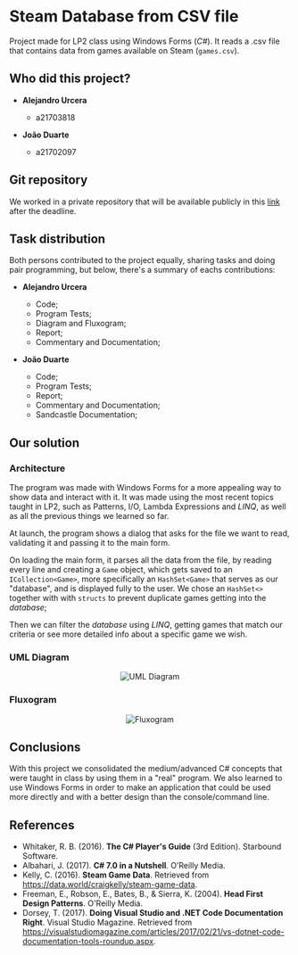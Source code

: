 # Steam Database from CSV file

Project made for LP2 class using Windows Forms (*C#*). It reads a .csv file that
contains data from games available on Steam (`games.csv`).

## Who did this project?

* __Alejandro Urcera__
  * a21703818

* __João Duarte__
  * a21702097

## Git repository

We worked in a private repository that will be available publicly in this
[link](https://github.com/JoaoAlexandreDuarte/Steam-DB_LP2) after the deadline.

## Task distribution

Both persons contributed to the project equally, sharing tasks and doing pair
programming, but below, there's a summary of eachs contributions:

* __Alejandro Urcera__
  * Code;
  * Program Tests;
  * Diagram and Fluxogram;
  * Report;
  * Commentary and Documentation;

* __João Duarte__
  * Code;
  * Program Tests;
  * Report;
  * Commentary and Documentation;
  * Sandcastle Documentation;

## Our solution

### Architecture

The program was made with Windows Forms for a more appealing way to show data
and interact with it. It was made using the most recent topics taught in LP2,
such as Patterns, I/O, Lambda Expressions and *LINQ*, as well as all the
previous things we learned so far.

At launch, the program shows a dialog that asks for the file we want to read,
validating it and passing it to the main form.

On loading the main form, it parses all the data from the file, by reading every
line and creating a `Game` object, which gets saved to an `ICollection<Game>`,
more specifically an `HashSet<Game>` that serves as our "database", and is
displayed fully to the user. We chose an `HashSet<>` together with with
`structs` to prevent duplicate games getting into the *database*;

Then we can filter the *database* using *LINQ*, getting games that match our
criteria or see more detailed info about a specific game we wish.

### UML Diagram

<p align="center">
  <img src="UML.jpg" alt="UML Diagram"/>
</p>

### Fluxogram

<p align="center">
  <img src="Fluxograma.jpg" alt="Fluxogram"/>
</p>

## Conclusions

With this project we consolidated the medium/advanced C# concepts that were
taught in class by using them in a "real" program. We also learned to use
Windows Forms in order to make an application that could be used more directly
and with a better design than the console/command line.

## References

* Whitaker, R. B. (2016). **The C# Player's Guide**
    (3rd Edition). Starbound Software.
* Albahari, J. (2017). **C# 7.0 in a Nutshell**.
    O’Reilly Media.
* Kelly, C. (2016). **Steam Game Data**. Retrieved
    from <https://data.world/craigkelly/steam-game-data>.
* Freeman, E., Robson, E., Bates, B., & Sierra, K.
    (2004). **Head First Design Patterns**. O'Reilly Media.
* Dorsey, T. (2017). **Doing Visual Studio and .NET
    Code Documentation Right**. Visual Studio Magazine. Retrieved from
    <https://visualstudiomagazine.com/articles/2017/02/21/vs-dotnet-code-documentation-tools-roundup.aspx>.

